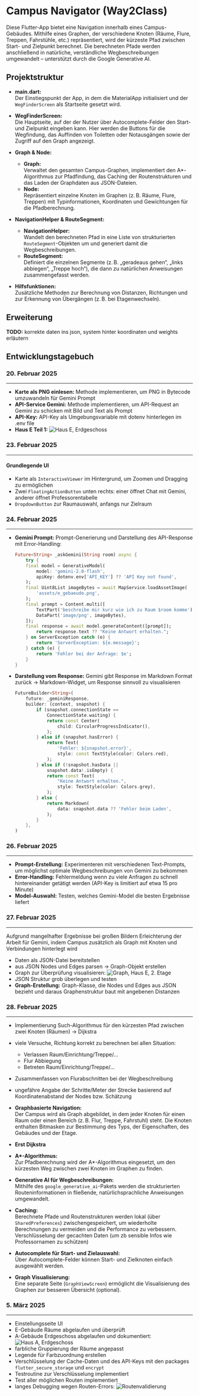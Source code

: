 # Campus Navigator (Way2Class)

Diese Flutter-App bietet eine Navigation innerhalb eines Campus-Gebäudes. Mithilfe eines Graphen, der verschiedene Knoten (Räume, Flure, Treppen, Fahrstühle, etc.) repräsentiert, wird der kürzeste Pfad zwischen Start- und Zielpunkt berechnet. Die berechneten Pfade werden anschließend in natürliche, verständliche Wegbeschreibungen umgewandelt – unterstützt durch die Google Generative AI.

## Projektstruktur

- **main.dart:**  
  Der Einstiegspunkt der App, in dem die MaterialApp initialisiert und der `WegFinderScreen` als Startseite gesetzt wird.

- **WegFinderScreen:**  
  Die Hauptseite, auf der der Nutzer über Autocomplete-Felder den Start- und Zielpunkt eingeben kann. Hier werden die Buttons für die Wegfindung, das Auffinden von Toiletten oder Notausgängen sowie der Zugriff auf den Graph angezeigt.

- **Graph & Node:**  
  - **Graph:**  
    Verwaltet den gesamten Campus-Graphen, implementiert den A\*-Algorithmus zur Pfadfindung, das Caching der Routenstrukturen und das Laden der Graphdaten aus JSON-Dateien.
  - **Node:**  
    Repräsentiert einzelne Knoten im Graphen (z. B. Räume, Flure, Treppen) mit Typinformationen, Koordinaten und Gewichtungen für die Pfadberechnung.

- **NavigationHelper & RouteSegment:**  
  - **NavigationHelper:**  
    Wandelt den berechneten Pfad in eine Liste von strukturierten `RouteSegment`-Objekten um und generiert damit die Wegbeschreibungen.
  - **RouteSegment:**  
    Definiert die einzelnen Segmente (z. B. „geradeaus gehen“, „links abbiegen“, „Treppe hoch“), die dann zu natürlichen Anweisungen zusammengefasst werden.

- **Hilfsfunktionen:**  
  Zusätzliche Methoden zur Berechnung von Distanzen, Richtungen und zur Erkennung von Übergängen (z. B. bei Etagenwechseln).

## Erweiterung
**TODO:**
korrekte daten ins json, system hinter koordinaten und weights erläutern

## Entwicklungstagebuch

### 20. Februar 2025
---
- **Karte als PNG einlesen:**
    Methode implementieren, um PNG in Bytecode umzuwandeln für Gemini Prompt
- **API-Service Gemini:**
    Methode implementieren, um API-Request an Gemini zu schicken mit Bild und Text als Prompt
- **API-Key:**
    API-Key als Umgebungsvariable mit dotenv hinterlegen im .env file 
- **Haus E Teil 1:**
    ![Haus E, Erdgeschoss](docs/e_f0.png)

### 23. Februar 2025
---
#### Grundlegende UI
- Karte als `InteractiveViewer` im Hintergrund, um Zoomen und Dragging zu ermöglichen
- Zwei `FloatingActionButton` unten rechts: einer öffnet Chat mit Gemini, anderer öffnet Professorentabelle
- `DropdownButton` zur Raumauswahl, anfangs nur Zielraum

### 24. Februar 2025
---
- **Gemini Prompt:**
    Prompt-Generierung und Darstellung des API-Response mit Error-Handling:
    ```dart
    Future<String> _askGemini(String room) async {
        try {
        final model = GenerativeModel(
            model: 'gemini-2.0-flash',
            apiKey: dotenv.env['API_KEY'] ?? 'API Key not found',
        );
        final Uint8List imageBytes = await MapService.loadAssetImage(
            'assets/e_gebaeude.png',
        );
        final prompt = Content.multi([
            TextPart('beschreibe mir kurz wie ich zu Raum $room komme'),
            DataPart('image/png', imageBytes),
        ]);
        final response = await model.generateContent([prompt]);
            return response.text ?? "Keine Antwort erhalten.";
        } on ServerException catch (e) {
            return 'ServerException: ${e.message}';
        } catch (e) {
            return 'Fehler bei der Anfrage: $e';
        }
    }
    ```
- **Darstellung vom Response:**
    Gemini gibt Response im Markdown Format zurück -> Markdown-Widget, um Response sinnvoll zu visualisieren
    ```dart
    FutureBuilder<String>(
        future: _geminiResponse,
        builder: (context, snapshot) {
            if (snapshot.connectionState ==
                ConnectionState.waiting) {
                return const Center(
                    child: CircularProgressIndicator(),
                );
            } else if (snapshot.hasError) {
                return Text(
                    'Fehler: ${snapshot.error}',
                    style: const TextStyle(color: Colors.red),
                );
            } else if (!snapshot.hasData ||
                snapshot.data!.isEmpty) {
                return const Text(
                    "Keine Antwort erhalten.",
                    style: TextStyle(color: Colors.grey),
                );
            } else {
                return Markdown(
                    data: snapshot.data ?? 'Fehler beim Laden',
                );
            }
        },
    )
    ```
### 26. Februar 2025
---
- **Prompt-Erstellung:**
    Experimenteren mit verschiedenen Text-Prompts, um möglichst optimale Wegbeschreibungen von Gemini zu bekommen
- **Error-Handling:**
    Fehlermeldung wenn zu viele Anfragen zu schnell hintereinander getätigt werden (API-Key is limitiert auf etwa 15 pro Minute)
- **Model-Auswahl:**
    Testen, welches Gemini-Model die besten Ergebnisse liefert
### 27. Februar 2025
---
Aufgrund mangelhafter Ergebnisse bei großen Bildern Erleichterung der Arbeit für Gemini, indem Campus zusätzlich als Graph mit Knoten und Verbindungen hinterlegt wird
- Daten als JSON-Datei bereitstellen
- aus JSON Nodes und Edges parsen -> Graph-Objekt erstellen
- Graph zur Überprüfung visualisieren:
![Graph, Haus E, 2. Etage](docs/e_f2_graph.png)
- JSON Struktur grob überlegen und testen
- **Graph-Erstellung:**
    Graph-Klasse, die Nodes und Edges aus JSON bezieht und daraus Graphenstruktur baut mit angebenen Distanzen

### 28. Februar 2025
---
- Implementierung Such-Algorithmus für den kürzesten Pfad zwischen zwei Knoten (Räumen) -> Dijkstra
- viele Versuche, Richtung korrekt zu berechnen bei allen Situation:
    - Verlassen Raum/Einrichtung/Treppe/...
    - Flur Abbiegung
    - Betreten Raum/Einrichtung/Treppe/...
- Zusammenfassen von Flurabschnitten bei der Wegbeschreibung
- ungefähre Angabe der Schritte/Meter der Strecke basierend auf Koordinatenabstand der Nodes bzw. Schätzung

- **Graphbasierte Navigation:**  
  Der Campus wird als Graph abgebildet, in dem jeder Knoten für einen Raum oder einen Bereich (z. B. Flur, Treppe, Fahrstuhl) steht. Die Knoten enthalten Bitmasken zur Bestimmung des Typs, der Eigenschaften, des Gebäudes und der Etage.

- **Erst Dijkstra**

- **A\*-Algorithmus:**  
  Zur Pfadberechnung wird der A\*-Algorithmus eingesetzt, um den kürzesten Weg zwischen zwei Knoten im Graphen zu finden.

- **Generative AI für Wegbeschreibungen:**  
  Mithilfe des `google_generative_ai`-Pakets werden die strukturierten Routeninformationen in fließende, natürlichsprachliche Anweisungen umgewandelt.

- **Caching:**  
  Berechnete Pfade und Routenstrukturen werden lokal (über `SharedPreferences`) zwischengespeichert, um wiederholte Berechnungen zu vermeiden und die Performance zu verbessern.
  Verschlüsselung der gecachten Daten (um zb sensible Infos wie Professornamen zu schützen)

- **Autocomplete für Start- und Zielauswahl:**  
  Über Autocomplete-Felder können Start- und Zielknoten einfach ausgewählt werden.

- **Graph Visualisierung:**  
  Eine separate Seite (`GraphViewScreen`) ermöglicht die Visualisierung des Graphen zur besseren Übersicht (optional).

### 5. März 2025
---
- Einstellungsseite UI 
- E-Gebäude Räume abgelaufen und überprüft
- A-Gebäude Erdgeschoss abgelaufen und dokumentiert:
![Haus A, Erdgeschoss](docs/a_f0.png)
- farbliche Gruppierung der Räume angepasst
- Legende für Farbzuordnung erstellen
- Verschlüsselung der Cache-Daten und des API-Keys mit den packages `flutter_secure_storage` und `encrypt`
- Testroutine zur Verschlüsselung implementiert
- Test aller möglichen Routen implementiert
- langes Debugging wegen Routen-Errors:
![Routenvalidierung](docs/error_routes.png)